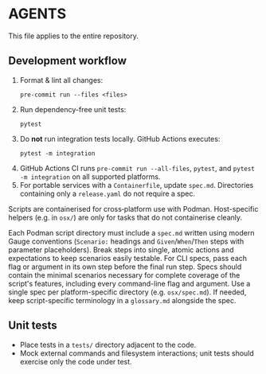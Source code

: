 # AGENTS

This file applies to the entire repository.

## Development workflow
1. Format & lint all changes:
   ```
   pre-commit run --files <files>
   ```
2. Run dependency-free unit tests:
   ```
   pytest
   ```
3. Do **not** run integration tests locally. GitHub Actions executes:
   ```
   pytest -m integration
   ```
4. GitHub Actions CI runs `pre-commit run --all-files`, `pytest`, and `pytest -m integration` on all supported platforms.
5. For portable services with a `Containerfile`, update `spec.md`. Directories containing only a `release.yaml` do not require a spec.

Scripts are containerised for cross‑platform use with Podman. Host-specific helpers (e.g. in `osx/`) are only for tasks that do not containerise cleanly.

Each Podman script directory must include a `spec.md` written using modern Gauge conventions (`Scenario:` headings and `Given`/`When`/`Then` steps with parameter placeholders). Break steps into single, atomic actions and expectations to keep scenarios easily testable. For CLI specs, pass each flag or argument in its own step before the final run step. Specs should contain the minimal scenarios necessary for complete coverage of the script's features, including every command-line flag and argument. Use a single spec per platform-specific directory (e.g. `osx/spec.md`). If needed, keep script-specific terminology in a `glossary.md` alongside the spec.

## Unit tests
- Place tests in a `tests/` directory adjacent to the code.
- Mock external commands and filesystem interactions; unit tests should exercise only the code under test.
